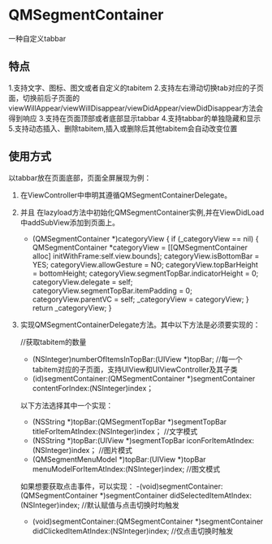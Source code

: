 # QMSegmentContainer
一种自定义tabbar

## 特点
1.支持文字、图标、图文或者自定义的tabitem
2.支持左右滑动切换tab对应的子页面，切换前后子页面的viewWillAppear/viewWillDisappear/viewDidAppear/viewDidDisappear方法会得到响应
3.支持在页面顶部或者底部显示tabbar
4.支持tabbar的单独隐藏和显示
5.支持动态插入、删除tabitem,插入或删除后其他tabitem会自动改变位置

## 使用方式
以tabbar放在页面底部，页面全屏展现为例：
1. 在ViewController中申明其遵循QMSegmentContainerDelegate。

2. 并且 在lazyload方法中初始化QMSegmentContainer实例,并在ViewDidLoad中addSubView添加到页面上。
    - (QMSegmentContainer *)categoryView {
        if (_categoryView == nil) {
           QMSegmentContainer *categoryView = [[QMSegmentContainer alloc] initWithFrame:self.view.bounds];
           categoryView.isBottomBar = YES;
           categoryView.allowGesture = NO;
           categoryView.topBarHeight =    bottomHeight;
           categoryView.segmentTopBar.indicatorHeight = 0;
           categoryView.delegate = self;
           categoryView.segmentTopBar.itemPadding = 0;
           categoryView.parentVC = self;
           _categoryView = categoryView;
         }
         return _categoryView;
    }
  
  3. 实现QMSegmentContainerDelegate方法。其中以下方法是必须要实现的：
  
       //获取tabitem的数量
        - (NSInteger)numberOfItemsInTopBar:(UIView<QMSegmentTopBarProtocol> *)topBar;
       //每一个tabitem对应的子页面，支持UIView和UIViewController及其子类
        - (id)segmentContainer:(QMSegmentContainer *)segmentContainer contentForIndex:(NSInteger)index；
  
     以下方法选择其中一个实现：
       - (NSString *)topBar:(QMSegmentTopBar *)segmentTopBar titleForItemAtIndex:(NSInteger)index； //文字模式
       - (NSString *)topBar:(UIView<QMSegmentTopBarProtocol> *)segmentTopBar iconForItemAtIndex:(NSInteger)index； //图片模式
       - (QMSegmentMenuModel *)topBar:(UIView<QMSegmentTopBarProtocol> *)topBar menuModelForItemAtIndex:(NSInteger)index;  //图文模式
  
     如果想要获取点击事件，可以实现：
     -(void)segmentContainer:(QMSegmentContainer *)segmentContainer didSelectedItemAtIndex:(NSInteger)index; //默认赋值与点击切换时均触发
     - (void)segmentContainer:(QMSegmentContainer *)segmentContainer didClickedItemAtIndex:(NSInteger)index; //仅点击切换时触发
